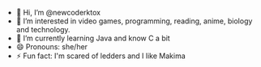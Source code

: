 - 👋 Hi, I’m @newcoderktox
- 👀 I’m interested in video games, programming, reading, anime, biology and technology.
- 🌱 I’m currently learning Java and know C a bit
- 😄 Pronouns: she/her
- ⚡ Fun fact: I'm scared of ledders and I like Makima

<!---
newcoderktox/newcoderktox is a ✨ special ✨ repository because its `README.md` (this file) appears on your GitHub profile.
You can click the Preview link to take a look at your changes.
--->
